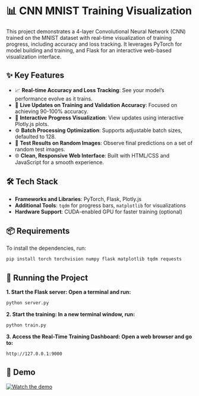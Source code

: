 # 📊 CNN MNIST Training Visualization
This project demonstrates a 4-layer Convolutional Neural Network (CNN) trained on the MNIST dataset with real-time visualization of training progress, including accuracy and loss tracking. It leverages PyTorch for model building and training, and Flask for an interactive web-based visualization interface.

## ✨ Key Features
- 📈 **Real-time Accuracy and Loss Tracking**: See your model’s performance evolve as it trains.
- 🎯 **Live Updates on Training and Validation Accuracy**: Focused on achieving 90-100% accuracy.
- 🔄 **Interactive Progress Visualization**: View updates using interactive Plotly.js plots.
- ⚙️ **Batch Processing Optimization**: Supports adjustable batch sizes, defaulted to 128.
- 🎲 **Test Results on Random Images**: Observe final predictions on a set of random test images.
- 🌐 **Clean, Responsive Web Interface**: Built with HTML/CSS and JavaScript for a smooth experience.

## 🛠️ Tech Stack
- **Frameworks and Libraries**: PyTorch, Flask, Plotly.js
- **Additional Tools**: `tqdm` for progress bars, `matplotlib` for visualizations
- **Hardware Support**: CUDA-enabled GPU for faster training (optional)

## 📦 Requirements
To install the dependencies, run:
```bash
pip install torch torchvision numpy flask matplotlib tqdm requests
```

## 🚀 Running the Project

**1. Start the Flask server: Open a terminal and run:**

```bash
python server.py
```

**2. Start the training: In a new terminal window, run:**
```bash
python train.py
```

**3. Access the Real-Time Training Dashboard: Open a web browser and go to:**
```bash
http://127.0.0.1:9000
```

  
## 🎥 Demo

[![Watch the demo](https://img.youtube.com/vi/FeF3EwbDlmA/0.jpg)](https://www.youtube.com/watch?v=FeF3EwbDlmA)
